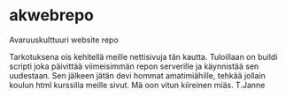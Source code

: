 # akwebrepo
Avaruuskulttuuri website repo

Tarkotuksena ois kehitellä meille nettisivuja tän kautta. Tuloillaan on buildi scripti joka päivittää viimeisimmän repon serverille ja käynnistää sen uudestaan. Sen jälkeen jätän devi hommat amatimiähille, tehkää jollain koulun html kurssilla meille sivut. Mä oon vitun kiireinen miäs. T.Janne
